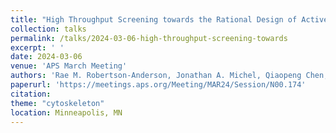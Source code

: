 ```yaml
---
title: "High Throughput Screening towards the Rational Design of Active Matter"
collection: talks
permalink: /talks/2024-03-06-high-throughput-screening-towards
excerpt: ' '
date: 2024-03-06
venue: 'APS March Meeting'
authors: 'Rae M. Robertson-Anderson, Jonathan A. Michel, Qiaopeng Chen, Karthik Reddy Peddireddy, Michael J. Rust, Jennifer L. Ross, Moumita Das, Ryan McGorty, Megan T. Valentine'
paperurl: 'https://meetings.aps.org/Meeting/MAR24/Session/N00.174'
citation: 
theme: "cytoskeleton"
location: Minneapolis, MN
---
```


